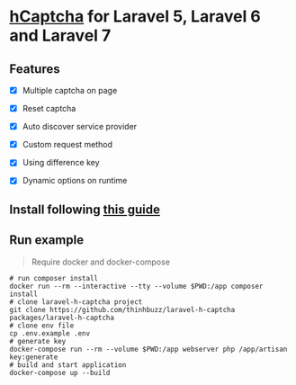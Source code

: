 # [hCaptcha](https://www.hcaptcha.com) for Laravel 5, Laravel 6 and Laravel 7

## Features

- [x] Multiple captcha on page

- [x] Reset captcha

- [x] Auto discover service provider

- [x] Custom request method

- [x] Using difference key

- [x] Dynamic options on runtime

## Install following [this guide](https://github.com/thinhbuzz/laravel-h-captcha)

## Run example

> Require docker and docker-compose

```shell script
# run composer install
docker run --rm --interactive --tty --volume $PWD:/app composer install
# clone laravel-h-captcha project
git clone https://github.com/thinhbuzz/laravel-h-captcha packages/laravel-h-captcha
# clone env file
cp .env.example .env
# generate key
docker-compose run --rm --volume $PWD:/app webserver php /app/artisan key:generate
# build and start application
docker-compose up --build
```
